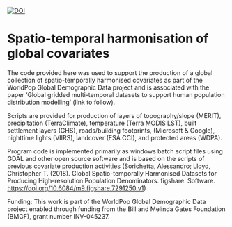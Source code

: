 [![DOI](https://zenodo.org/badge/838386458.svg)](https://doi.org/10.5281/zenodo.14236239)
# Spatio-temporal harmonisation of global covariates
The code provided here was used to support the production of a global collection of spatio-temporally harmonised covariates as part of the WorldPop Global Demographic Data project and is associated with the paper ‘Global gridded multi-temporal datasets to support human population distribution modelling’ (link to follow).

Scripts are provided for production of layers of topography/slope (MERIT), precipitation (TerraClimate), temperature (Terra MODIS LST), built settlement layers (GHS), roads/building footprints, (Microsoft & Google), nighttime lights (VIIRS), landcover (ESA CCI), and protected areas (WDPA).

Program code is implemented primarily as windows batch script files using GDAL and other open source software and is based on the scripts of previous covariate production activities (Sorichetta, Alessandro; Lloyd, Christopher T. (2018). Global Spatio-temporally Harmonised Datasets for Producing High-resolution Population Denominators. figshare. Software. https://doi.org/10.6084/m9.figshare.7291250.v1)

Funding: This work is part of the WorldPop Global Demographic Data project enabled through funding from the Bill and Melinda Gates Foundation (BMGF), grant number INV-045237. 

